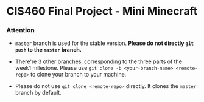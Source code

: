 # CIS460 Final Project - Mini Minecraft #


### Attention

* `master` branch is used for the stable version. **Please do not directly `git push` to the `master` branch.**

* There're 3 other branches, corresponding to the three parts of the week1 milestone. Please use `git clone -b <your-branch-name> <remote-repo>` to clone your branch to your machine.

* Please do not use `git clone <remote-repo>` directly. It clones the `master` branch by default.